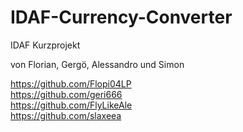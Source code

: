 # IDAF-Currency-Converter
 IDAF Kurzprojekt

 von Florian, Gergö, Alessandro und Simon
                                                             
 https://github.com/Flopi04LP                               
 https://github.com/geri666                               
 https://github.com/FlyLikeAle                               
 https://github.com/slaxeea                               
